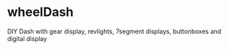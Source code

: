 # wheelDash
DIY Dash with gear display, revlights, 7segment displays, buttonboxes and digital display
